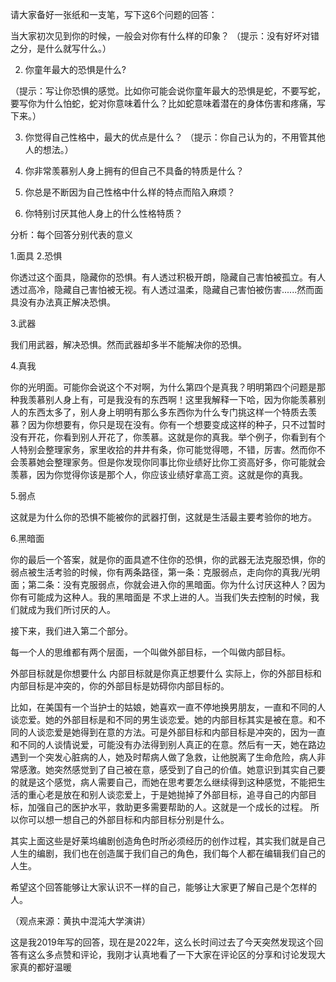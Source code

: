 请大家备好一张纸和一支笔，写下这6个问题的回答：



当大家初次见到你的时候，一般会对你有什么样的印象？
（提示：没有好坏对错之分，是什么就写什么。）

2. 你童年最大的恐惧是什么?

（提示：写让你恐惧的感觉。比如你可能会说你童年最大的恐惧是蛇，不要写蛇，要写你为什么怕蛇，蛇对你意味着什么？比如蛇意味着潜在的身体伤害和疼痛，写下来。）

3. 你觉得自己性格中，最大的优点是什么？
（提示：你自己认为的，不用管其他人的想法。）

4. 你非常羡慕别人身上拥有的但自己不具备的特质是什么？



5. 你总是不断因为自己性格中什么样的特点而陷入麻烦？



6. 你特别讨厌其他人身上的什么性格特质？







分析：每个回答分别代表的意义

1.面具 2.恐惧

你透过这个面具，隐藏你的恐惧。有人透过积极开朗，隐藏自己害怕被孤立。有人透过高冷，隐藏自己害怕被无视。有人透过温柔，隐藏自己害怕被伤害......然而面具没有办法真正解决恐惧。

3.武器

我们用武器，解决恐惧。然而武器却多半不能解决你的恐惧。

4.真我

你的光明面。可能你会说这个不对啊，为什么第四个是真我？明明第四个问题是那种我羡慕别人身上有，可是我没有的东西啊！这里我解释一下哈，因为你能羡慕别人的东西太多了，别人身上明明有那么多东西你为什么专门挑这样一个特质去羡慕？因为你想要有，你只是现在没有。你有一个想要变成这样的种子，只不过暂时没有开花，你看到别人开花了，你羡慕。这就是你的真我。举个例子，你看到有个人特别会整理家务，家里收拾的井井有条，你可能觉得嗯，不错，厉害。然而你不会羡慕她会整理家务。但是你发现你同事比你业绩好比你工资高好多，你可能就会羡慕，因为你觉得你该是那个人，你应该业绩好拿高工资。这就是你的真我。

5.弱点

这就是为什么你的恐惧不能被你的武器打倒，这就是生活最主要考验你的地方。

6.黑暗面

你的最后一个答案，就是你的面具遮不住你的恐惧，你的武器无法克服恐惧，你的弱点被生活考验的时候，你有两条路径，第一条：克服弱点，走向你的真我/光明面；第二条：没有克服弱点，你就会进入你的黑暗面。你为什么讨厌这种人？因为你有可能成为这种人。我的黑暗面是 不求上进的人。当我们失去控制的时候，我们就成为我们所讨厌的人。



接下来，我们进入第二个部分。



每一个人的思维都有两个层面，一个叫做外部目标，一个叫做内部目标。

外部目标就是你想要什么
内部目标就是你真正想要什么
实际上，你的外部目标和内部目标是冲突的，你的外部目标是妨碍你内部目标的。

比如，在美国有一个当护士的姑娘，她喜欢一直不停地换男朋友，一直和不同的人谈恋爱。她的外部目标是和不同的男生谈恋爱。她的内部目标其实是被在意。和不同的人谈恋爱是她得到在意的方法。可是外部目标和内部目标是冲突的，因为一直和不同的人谈情说爱，可能没有办法得到别人真正的在意。然后有一天，她在路边遇到一个突发心脏病的人，她及时帮病人做了急救，让他脱离了生命危险，病人非常感激。她突然感觉到了自己被在意，感受到了自己的价值。她意识到其实自己要的就是这个感觉，病人需要自己，而她在思考要怎么继续得到这种感觉，不能把生活的重心老是放在和别人谈恋爱上，于是她抛掉了外部目标，追寻自己的内部目标，加强自己的医护水平，救助更多需要帮助的人。这就是一个成长的过程。
所以你可以想一想自己的外部目标和内部目标分别是什么。

其实上面这些是好莱坞编剧创造角色时所必须经历的创作过程，其实我们就是自己人生的编剧，我们也在创造属于我们自己的角色，我们每个人都在编辑我们自己的人生。

希望这个回答能够让大家认识不一样的自己，能够让大家更了解自己是个怎样的人。

（观点来源：黄执中混沌大学演讲）



这是我2019年写的回答，现在是2022年，这么长时间过去了今天突然发现这个回答有这么多点赞和评论，我刚才认真地看了一下大家在评论区的分享和讨论发现大家真的都好温暖